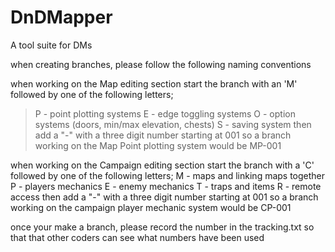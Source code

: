 # DnDMapper
A tool suite for DMs

when creating branches, please follow the following naming conventions

when working on the Map editing section start the branch with an 'M'
followed by one of the following letters;
>P - point plotting systems
    E - edge toggling systems
    O - option systems (doors, min/max elevation, chests)
    S - saving system
then add a "-" with a three digit number starting at 001
so a branch working on the Map Point plotting system would be MP-001

when working on the Campaign editing section start the branch with a 'C'
followed by one of the following letters;
    M - maps and linking maps together
    P - players mechanics
    E - enemy mechanics
    T - traps and items
    R - remote access
then add a "-" with a three digit number starting at 001
so a branch working on the campaign player mechanic system would be CP-001

once your make a branch, please record the number in the tracking.txt so that that other coders can see what numbers have been used
